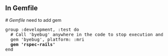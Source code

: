 <h2>In Gemfile</h2>
<em>&#35; Gemfile</em> need to add gem

<pre>
group :development, :test do
  &#35; Call 'byebug' anywhere in the code to stop execution and get a debugger console
  gem 'byebug', platform: :mri
  <b>gem 'rspec-rails'</b>
end
</pre>
